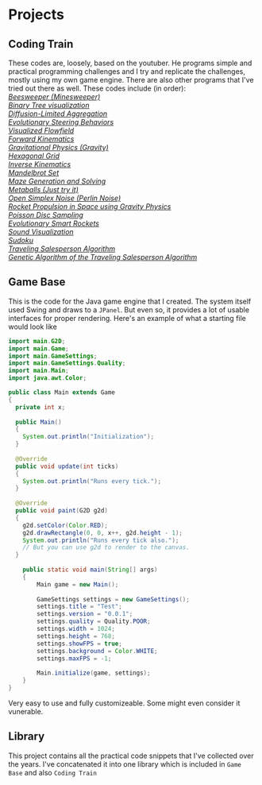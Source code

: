 # Projects
## Coding Train
These codes are, loosely, based on the youtuber. He programs simple and practical programming challenges and I try and replicate the challenges, mostly using my own game engine. There are also other programs that I've tried out there as well. These codes include (in order):  
_[Beesweeper (Minesweeper)](../master/Coding%20Train%20src/main/beesweeper)_  
_[Binary Tree visualization](../master/Coding%20Train%20src/main/binarytree)_  
_[Diffusion-Limited Aggregation](../master/Coding%20Train%20src/main/diffusionlimitedaggregation)_  
_[Evolutionary Steering Behaviors](../master/Coding%20Train%20src/main/evolutionarysb)_  
_[Visualized Flowfield](../master/Coding%20Train%20src/main/flowfield)_  
_[Forward Kinematics](../master/Coding%20Train%20src/main/forwardkinematics)_  
_[Gravitational Physics (Gravity)](../master/Coding%20Train%20src/main/gravity)_  
_[Hexagonal Grid](../master/Coding%20Train%20src/main/hexgrid)_  
_[Inverse Kinematics](../master/Coding%20Train%20src/main/inversekinematics)_  
_[Mandelbrot Set](../master/Coding%20Train%20src/main/mandelbrot)_  
_[Maze Generation and Solving](../master/Coding%20Train%20src/main/maze)_  
_[Metaballs (Just try it)](../master/Coding%20Train%20src/main/metaballs)_  
_[Open Simplex Noise (Perlin Noise)](../master/Coding%20Train%20src/main/noise)_  
_[Rocket Propulsion in Space using Gravity Physics](../blob/master/Coding%20Train%20src/main/planetjumper)_  
_[Poisson Disc Sampling](../master/Coding%20Train%20src/main/poissonds)_  
_[Evolutionary Smart Rockets](../master/Coding%20Train%20src/main/smartrockets)_  
_[Sound Visualization](../master/Coding%20Train%20src/main/sound)_  
_[Sudoku](../master/Coding%20Train%20src/main/sound)_  
_[Traveling Salesperson Algorithm](../master/Coding%20Train%20src/main/travelingsalesperson)_  
_[Genetic Algorithm of the Traveling Salesperson Algorithm](../master/Coding%20Train%20src/main/tsp_ga)_  

## Game Base
This is the code for the Java game engine that I created. The system itself used Swing and draws to a `JPanel`. But even so, it provides a lot of usable interfaces for proper rendering. Here's an example of what a starting file would look like
```java
import main.G2D;
import main.Game;
import main.GameSettings;
import main.GameSettings.Quality;
import main.Main;
import java.awt.Color;

public class Main extends Game
{
  private int x;
  
  public Main()
  {
    System.out.println("Initialization");
  }
  
  @Override
  public void update(int ticks)
  {
    System.out.println("Runs every tick.");
  }
  
  @Override
  public void paint(G2D g2d)
  {
    g2d.setColor(Color.RED);
    g2d.drawRectangle(0, 0, x++, g2d.height - 1);
    System.out.println("Runs every tick also.");
    // But you can use g2d to render to the canvas.
  }
	
	public static void main(String[] args)
	{
		Main game = new Main();
		
		GameSettings settings = new GameSettings();
		settings.title = "Test";
		settings.version = "0.0.1";
		settings.quality = Quality.POOR;
		settings.width = 1024;
		settings.height = 768;
		settings.showFPS = true;
		settings.background = Color.WHITE;
		settings.maxFPS = -1;
		
		Main.initialize(game, settings);
	}
}
```

Very easy to use and fully customizeable. Some might even consider it vunerable.
## Library
This project contains all the practical code snippets that I've collected over the years. I've concatenated it into one library which is included in `Game Base` and also `Coding Train`
